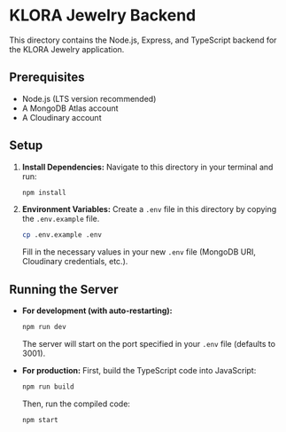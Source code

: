 # KLORA Jewelry Backend

This directory contains the Node.js, Express, and TypeScript backend for the KLORA Jewelry application.

## Prerequisites

- Node.js (LTS version recommended)
- A MongoDB Atlas account
- A Cloudinary account

## Setup

1.  **Install Dependencies:**
    Navigate to this directory in your terminal and run:
    ```bash
    npm install
    ```

2.  **Environment Variables:**
    Create a `.env` file in this directory by copying the `.env.example` file.
    ```bash
    cp .env.example .env
    ```
    Fill in the necessary values in your new `.env` file (MongoDB URI, Cloudinary credentials, etc.).

## Running the Server

-   **For development (with auto-restarting):**
    ```bash
    npm run dev
    ```
    The server will start on the port specified in your `.env` file (defaults to 3001).

-   **For production:**
    First, build the TypeScript code into JavaScript:
    ```bash
    npm run build
    ```
    Then, run the compiled code:
    ```bash
    npm start
    ```